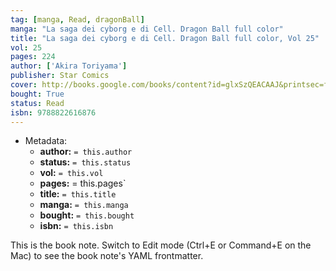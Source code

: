 ```yaml
---
tag: [manga, Read, dragonBall]
manga: "La saga dei cyborg e di Cell. Dragon Ball full color"
title: "La saga dei cyborg e di Cell. Dragon Ball full color, Vol 25"
vol: 25
pages: 224
author: ['Akira Toriyama']
publisher: Star Comics
cover: http://books.google.com/books/content?id=glxSzQEACAAJ&printsec=frontcover&img=1&zoom=1&source=gbs_api
bought: True
status: Read
isbn: 9788822616876
---
```


- Metadata:
    - **author:** `= this.author`
    - **status:** `= this.status`
    - **vol:** `= this.vol`
    - **pages:** = this.pages`
    - **title:** `= this.title`
    - **manga:** `= this.manga`
    - **bought:** `= this.bought`
    - **isbn:** `= this.isbn`


This is the book note. Switch to Edit mode (Ctrl+E or Command+E on the Mac) to see the book note's YAML frontmatter.